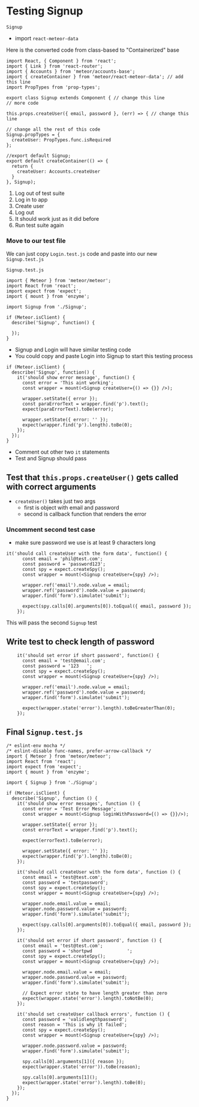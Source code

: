 # Testing Signup
`Signup`

* import `react-meteor-data`

Here is the converted code from class-based to "Containerized" base

```
import React, { Component } from 'react';
import { Link } from 'react-router';
import { Accounts } from 'meteor/accounts-base';
import { createContainer } from 'meteor/react-meteor-data'; // add this line
import PropTypes from 'prop-types';

export class Signup extends Component { // change this line
// more code

this.props.createUser({ email, password }, (err) => { // change this line

// change all the rest of this code
Signup.propTypes = {
  createUser: PropTypes.func.isRequired
};

//export default Signup;
export default createContainer(() => {
  return {
    createUser: Accounts.createUser
  }
}, Signup);
```

1. Log out of test suite
2. Log in to app
3. Create user
4. Log out
5. It should work just as it did before
6. Run test suite again

### Move to our test file
We can just copy `Login.test.js` code and paste into our new `Signup.test.js`

`Signup.test.js`

```
import { Meteor } from 'meteor/meteor';
import React from 'react';
import expect from 'expect';
import { mount } from 'enzyme';

import Signup from './Signup';

if (Meteor.isClient) {
  describe('Signup', function() {

  });
}
```

* Signup and Login will have similar testing code
* You could copy and paste Login into Signup to start this testing process

```
if (Meteor.isClient) {
  describe('Signup', function() {
    it('should show error message', function() {
      const error = 'This aint working';
      const wrapper = mount(<Signup createUser={() => {}} />);

      wrapper.setState({ error });
      const paraErrorText = wrapper.find('p').text();
      expect(paraErrorText).toBe(error);

      wrapper.setState({ error: '' });
      expect(wrapper.find('p').length).toBe(0);
    });
  });
}
```

* Comment out other two `it` statements
* Test and Signup should pass

## Test that `this.props.createUser()` gets called with correct arguments
* `createUser()` takes just two args
    - first is object with email and password
    - second is callback function that renders the error

### Uncomment second test case
* make sure password we use is at least 9 characters long

```
it('should call createUser with the form data', function() {
      const email = 'phil@test.com';
      const password = 'password123';
      const spy = expect.createSpy();
      const wrapper = mount(<Signup createUser={spy} />);

      wrapper.ref('email').node.value = email;
      wrapper.ref('password').node.value = password;
      wrapper.find('form').simulate('submit');

      expect(spy.calls[0].arguments[0]).toEqual({ email, password });
    });
```

This will pass the second `Signup` test

## Write test to check length of password

```
    it('should set error if short password', function() {
      const email = 'test@email.com';
      const password = '123   ';
      const spy = expect.createSpy();
      const wrapper = mount(<Signup createUser={spy} />);

      wrapper.ref('email').node.value = email;
      wrapper.ref('password').node.value = password;
      wrapper.find('form').simulate('submit');

      expect(wrapper.state('error').length).toBeGreaterThan(0);
    });
```

## Final `Signup.test.js`

```
/* eslint-env mocha */
/* eslint-disable func-names, prefer-arrow-callback */
import { Meteor } from 'meteor/meteor';
import React from 'react';
import expect from 'expect';
import { mount } from 'enzyme';

import { Signup } from './Signup';

if (Meteor.isClient) {
  describe('Signup', function () {
    it('should show error messages', function () {
      const error = 'Test Error Message';
      const wrapper = mount(<Signup loginWithPassword={() => {}}/>);

      wrapper.setState({ error });
      const errorText = wrapper.find('p').text();

      expect(errorText).toBe(error);

      wrapper.setState({ error: '' });
      expect(wrapper.find('p').length).toBe(0);
    });

    it('should call createUser with the form data', function () {
      const email = 'test@test.com';
      const password = 'testpassword';
      const spy = expect.createSpy();
      const wrapper = mount(<Signup createUser={spy} />);

      wrapper.node.email.value = email;
      wrapper.node.password.value = password;
      wrapper.find('form').simulate('submit');

      expect(spy.calls[0].arguments[0]).toEqual({ email, password });
    });

    it('should set error if short password', function () {
      const email = 'test@test.com';
      const password = 'shortpwd             ';
      const spy = expect.createSpy();
      const wrapper = mount(<Signup createUser={spy} />);

      wrapper.node.email.value = email;
      wrapper.node.password.value = password;
      wrapper.find('form').simulate('submit');

      // Expect error state to have length greater than zero
      expect(wrapper.state('error').length).toNotBe(0);
    });

    it('should set createUser callback errors', function () {
      const password = 'validlengthpassword';
      const reason = 'This is why it failed';
      const spy = expect.createSpy();
      const wrapper = mount(<Signup createUser={spy} />);

      wrapper.node.password.value = password;
      wrapper.find('form').simulate('submit');

      spy.calls[0].arguments[1]({ reason });
      expect(wrapper.state('error')).toBe(reason);

      spy.calls[0].arguments[1]();
      expect(wrapper.state('error').length).toBe(0);
    });
  });
}

```


